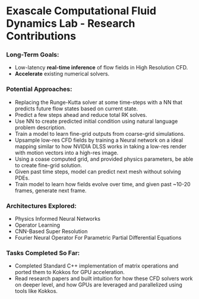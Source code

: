 # Exascale Computational Fluid Dynamics Lab - Research Contributions

### Long-Term Goals:
- Low-latency **real-time inference** of flow fields in High Resolution CFD.
- **Accelerate** existing numerical solvers.

### Potential Approaches:
- Replacing the Runge-Kutta solver at some time-steps with a NN that predicts future flow states based on current state.
- Predict a few steps ahead and reduce total RK solves.
- Use NN to create predicted initial condition using natural language problem description.
- Train a model to learn fine-grid outputs from coarse-grid simulations.
- Upsample low-res CFD fields by training a Neural network on a ideal mapping similar to how NVIDIA DLSS works in taking a low-res render with motion vectors into a high-res image. 
- Using a coase computed grid, and provided physics parameters, be able to create fine-grid solution.
- Given past time steps, model can predict next mesh without solving PDEs.
- Train model to learn  how fields evolve over time, and given past ~10-20 frames, generate next frame.

### Architectures Explored:
- Physics Informed Neural Networks
- Operator Learning
- CNN-Based Super Resolution
- Fourier Neural Operator For Parametric Partial Differential Equations

### Tasks Completed So Far:
- Completed Standard C++ implementation of matrix operations and ported them to Kokkos for GPU acceleration.
- Read research papers and built intuition for how these CFD solvers work on deeper level, and how GPUs are leveraged and parallelized using tools like Kokkos.

